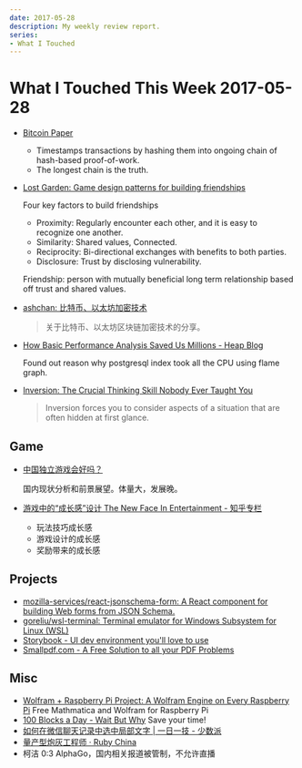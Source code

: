 ```yaml
---
date: 2017-05-28
description: My weekly review report.
series:
- What I Touched
---
```


# What I Touched This Week 2017-05-28


- [Bitcoin Paper](https://bitcoin.org/bitcoin.pdf)

    - Timestamps transactions by hashing them into ongoing chain of hash-based proof-of-work.
    - The longest chain is the truth.

- [Lost Garden: Game design patterns for building friendships](http://www.lostgarden.com/2017/01/game-design-patterns-for-building.html)

    Four key factors to build friendships

    - Proximity: Regularly encounter each other, and it is easy to recognize one another.
    - Similarity: Shared values, Connected.
    - Reciprocity: Bi-directional exchanges with benefits to both parties.
    - Disclosure: Trust by disclosing vulnerability.

    Friendship: person with mutually beneficial long term relationship based off trust and shared values.

- [ashchan: 比特币、以太坊加密技术](https://github.com/ashchan/bitcoin-ethereum-cryptography)

    > 关于比特币、以太坊区块链加密技术的分享。

- [How Basic Performance Analysis Saved Us Millions - Heap Blog](https://blog.heapanalytics.com/basic-performance-analysis-saved-us-millions/)

    Found out reason why postgresql index took all the CPU using flame graph.

- [Inversion: The Crucial Thinking Skill Nobody Ever Taught You](http://jamesclear.com/inversion)

    > Inversion forces you to consider aspects of a situation that are often hidden at first glance.

<!--more-->

## Game

- [中国独立游戏会好吗？](https://zhuanlan.zhihu.com/p/27069470)

    国内现状分析和前景展望。体量大，发展晚。

- [游戏中的“成长感”设计 The New Face In Entertainment - 知乎专栏](https://zhuanlan.zhihu.com/p/27130622)

    - 玩法技巧成长感
    - 游戏设计的成长感
    - 奖励带来的成长感

## Projects

- [mozilla-services/react-jsonschema-form: A React component for building Web forms from JSON Schema.](https://github.com/mozilla-services/react-jsonschema-form)
- [goreliu/wsl-terminal: Terminal emulator for Windows Subsystem for Linux (WSL)](https://github.com/goreliu/wsl-terminal)
- [Storybook - UI dev environment you'll love to use](https://storybooks.js.org/)
- [Smallpdf.com - A Free Solution to all your PDF Problems](https://smallpdf.com/)

## Misc

- [Wolfram + Raspberry Pi Project: A Wolfram Engine on Every Raspberry Pi](http://www.wolfram.com/raspberry-pi/)
    Free Mathmatica and Wolfram for Raspberry Pi
- [100 Blocks a Day - Wait But Why](http://waitbutwhy.com/2016/10/100-blocks-day.html)
    Save your time!
- [如何在微信聊天记录中选中局部文字 | 一日一技 - 少数派](https://sspai.com/post/39301)
- [量产型炮灰工程师 · Ruby China](https://ruby-china.org/topics/33036)
- 柯洁 0:3 AlphaGo，国内相关报道被管制，不允许直播

